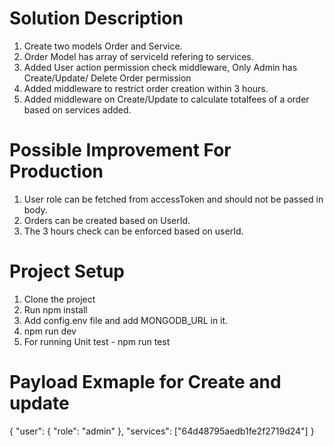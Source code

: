 # Solution Description
1. Create two models Order and Service.
2. Order Model has array of serviceId refering to services.
3. Added User action permission check middleware, Only Admin has Create/Update/ Delete Order permission
4. Added middleware to restrict order creation within 3 hours.
5. Added middleware on Create/Update to calculate totalfees of a order based on services added.

# Possible Improvement For Production
1. User role can be fetched from accessToken and should not be passed in body.
2. Orders can be created based on UserId.
3. The 3 hours check can be enforced based on userId.

# Project Setup
1. Clone the project
2. Run npm install
3. Add config.env file and add MONGODB_URL in it.
4. npm run dev
5. For running Unit test - npm run test

# Payload Exmaple for Create and update
{
    "user": {
        "role": "admin"
    },
    "services": ["64d48795aedb1fe2f2719d24"]
}